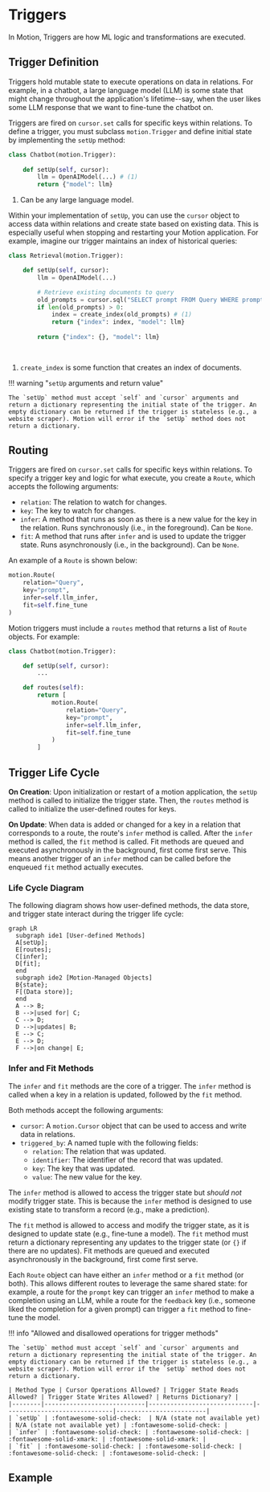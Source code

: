 # Triggers

In Motion, Triggers are how ML logic and transformations are executed.

## Trigger Definition

Triggers hold mutable state to execute operations on data in relations. For example, in a chatbot, a large language model (LLM) is some state that might change throughout the application's lifetime--say, when the user likes some LLM response that we want to fine-tune the chatbot on.

Triggers are fired on `cursor.set` calls for specific keys within relations. To define a trigger, you must subclass `motion.Trigger` and define initial state by implementing the `setUp` method:

```python
class Chatbot(motion.Trigger):
    
    def setUp(self, cursor):
        llm = OpenAIModel(...) # (1)
        return {"model": llm}
```

1.  Can be any large language model.


Within your implementation of `setUp`, you can use the `cursor` object to access data within relations and create state based on existing data. This is especially useful when stopping and restarting your Motion application. For example, imagine our trigger maintains an index of historical queries:

```python
class Retrieval(motion.Trigger):

    def setUp(self, cursor):
        llm = OpenAIModel(...)

        # Retrieve existing documents to query
        old_prompts = cursor.sql("SELECT prompt FROM Query WHERE prompt IS NOT NULL")
        if len(old_prompts) > 0:
            index = create_index(old_prompts) # (1)
            return {"index": index, "model": llm}
        
        return {"index": {}, "model": llm}
        
        
```

1.  `create_index` is some function that creates an index of documents.



!!! warning "`setUp` arguments and return value"

    The `setUp` method must accept `self` and `cursor` arguments and return a dictionary representing the initial state of the trigger. An empty dictionary can be returned if the trigger is stateless (e.g., a website scraper). Motion will error if the `setUp` method does not return a dictionary.

## Routing

Triggers are fired on `cursor.set` calls for specific keys within relations. To specify a trigger key and logic for what execute, you create a `Route`, which accepts the following arguments:

- `relation`: The relation to watch for changes.
- `key`: The key to watch for changes.
- `infer`: A method that runs as soon as there is a new value for the key in the relation. Runs synchronously (i.e., in the foreground). Can be `None`.
- `fit`: A method that runs after `infer` and is used to update the trigger state. Runs asynchronously (i.e., in the background). Can be `None`.

An example of a `Route` is shown below:

```python
motion.Route(
    relation="Query",
    key="prompt",
    infer=self.llm_infer,
    fit=self.fine_tune
)
```

Motion triggers must include a `routes` method that returns a list of `Route` objects. For example:

```python
class Chatbot(motion.Trigger):

    def setUp(self, cursor):
        ...

    def routes(self):
        return [
            motion.Route(
                relation="Query",
                key="prompt",
                infer=self.llm_infer,
                fit=self.fine_tune
            )
        ]
```

## Trigger Life Cycle

**On Creation**: Upon initialization or restart of a motion application, the `setUp` method is called to initialize the trigger state. Then, the `routes` method is called to initialize the user-defined routes for keys. 

**On Update**: When data is added or changed for a key in a relation that corresponds to a route, the route's `infer` method is called. After the  `infer` method is called, the `fit` method is called. Fit methods are queued and executed asynchronously in the background, first come first serve. This means another trigger of an `infer` method can be called before the enqueued `fit` method actually executes.

### Life Cycle Diagram

The following diagram shows how user-defined methods, the data store, and trigger state interact during the trigger life cycle:

``` mermaid
graph LR
  subgraph ide1 [User-defined Methods]
  A[setUp];
  E[routes];
  C[infer];
  D[fit];
  end
  subgraph ide2 [Motion-Managed Objects]
  B{state};
  F[(Data store)];
  end
  A --> B;
  B -->|used for| C;
  C --> D;
  D -->|updates| B;
  E --> C;
  E --> D;
  F -->|on change| E;
```

### Infer and Fit Methods

The `infer` and `fit` methods are the core of a trigger. The `infer` method is called when a key in a relation is updated, followed by the `fit` method. 

Both methods accept the following arguments:

- `cursor`: A `motion.Cursor` object that can be used to access and write data in relations.
- `triggered_by`: A named tuple with the following fields:
    - `relation`: The relation that was updated.
    - `identifier`: The identifier of the record that was updated.
    - `key`: The key that was updated.
    - `value`: The new value for the key.

The `infer` method is allowed to access the trigger state but _should not_ modify trigger state. This is because the `infer` method is designed to use existing state to transform a record (e.g., make a prediction). 

The `fit` method is allowed to access and modify the trigger state, as it is designed to update state (e.g., fine-tune a model). The `fit` method must return a dictionary representing any updates to the trigger state (or `{}` if there are no updates). Fit methods are queued and executed asynchronously in the background, first come first serve.

Each `Route` object can have either an `infer` method or a `fit` method (or both). This allows different routes to leverage the same shared state: for example, a route for the `prompt` key can trigger an `infer` method to make a completion using an LLM, while a route for the `feedback` key (i.e., someone liked the completion for a given prompt) can trigger a `fit` method to fine-tune the model.


!!! info "Allowed and disallowed operations for trigger methods"

    The `setUp` method must accept `self` and `cursor` arguments and return a dictionary representing the initial state of the trigger. An empty dictionary can be returned if the trigger is stateless (e.g., a website scraper). Motion will error if the `setUp` method does not return a dictionary.

    | Method Type | Cursor Operations Allowed? | Trigger State Reads Allowed? | Trigger State Writes Allowed? | Returns Dictionary? |
    |--------|----------------------------|-----------------------------|------------------------------|-------------------------|
    | `setUp` | :fontawesome-solid-check:  | N/A (state not available yet) | N/A (state not available yet) | :fontawesome-solid-check: |
    | `infer` | :fontawesome-solid-check: | :fontawesome-solid-check: | :fontawesome-solid-xmark: | :fontawesome-solid-xmark: |
    | `fit` | :fontawesome-solid-check: | :fontawesome-solid-check: | :fontawesome-solid-check: | :fontawesome-solid-check: |


## Example
